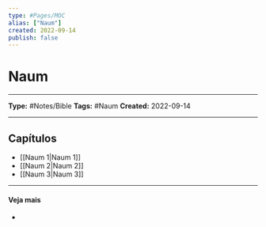 ```yaml
---
type: #Pages/MOC
alias: ["Naum"]
created: 2022-09-14
publish: false
---
```


# Naum

---

**Type:** #Notes/Bible
**Tags:** #Naum
**Created:** 2022-09-14

---

## Capítulos

- [[Naum 1|Naum 1]]
- [[Naum 2|Naum 2]]
- [[Naum 3|Naum 3]]

---

#### Veja mais

-
